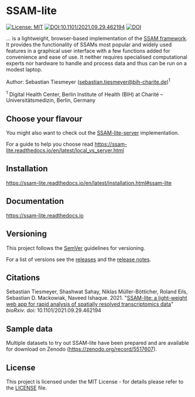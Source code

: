 # SSAM-lite

[![License: MIT](https://img.shields.io/badge/License-MIT-yellow.svg)](./LICENSE)
[![DOI:10.1101/2021.09.29.462194](http://img.shields.io/badge/DOI-10.1101/2021.09.29.462194-B31B1B.svg)](https://doi.org/10.1101/2021.09.29.462194)
[![DOI](https://zenodo.org/badge/DOI/10.5281/zenodo.5517607.svg)](https://doi.org/10.5281/zenodo.5517607)
<!-- [![Netlify Status](https://api.netlify.com/api/v1/badges/eba53f5b-8273-4ac3-9d7b-fcb577e2815c/deploy-status)](https://app.netlify.com/sites/ssam-lite/deploys) -->

... is a lightweight, browser-based implementation of the [SSAM framework](https://www.nature.com/articles/s41467-021-23807-4).
It provides the functionality of SSAMs most popular and widely used features in a graphical user interface
with a few functions added for convenience and ease of use. It neither requires specialised computational experts 
nor hardware to handle and process data and thus can be run on a modest laptop.


Author: Sebastian Tiesmeyer (sebastian.tiesmeyer@bih-charite.de)<sup>1</sup>

<sup>1</sup> Digital Health Center, Berlin Institute of Health (BIH) at Charité – Universitätsmedizin, Berlin, Germany


## Choose your flavour

You might also want to check out the [SSAM-lite-server](https://github.com/HiDiHlabs/ssam-lite-server) implementation.

For a guide to help you choose read https://ssam-lite.readthedocs.io/en/latest/local_vs_server.html


## Installation

https://ssam-lite.readthedocs.io/en/latest/installation.html#ssam-lite


## Documentation

https://ssam-lite.readthedocs.io


## Versioning

This project follows the [SemVer](https://semver.org) guidelines for versioning.

For a list of versions see the [releases](https://github.com/HiDiHlabs/ssam-lite/releases)
and the [release notes](./ReleaseNotes.txt).


## Citations

Sebastian Tiesmeyer, Shashwat Sahay, Niklas Müller-Bötticher, Roland Eils, Sebastian D. Mackowiak, Naveed Ishaque.
2021.
"[SSAM-lite: a light-weight web app for rapid analysis of spatially resolved transcriptomics data](https://www.biorxiv.org/content/10.1101/2021.09.29.462194)"
*bioRxiv*. doi: 10.1101/2021.09.29.462194


## Sample data

Multiple datasets to try out SSAM-lite have been prepared and are available for download on 
Zenodo (https://zenodo.org/record/5517607).


## License

This project is licensed under the MIT License - for details please refer to the [LICENSE](./LICENSE) file.

